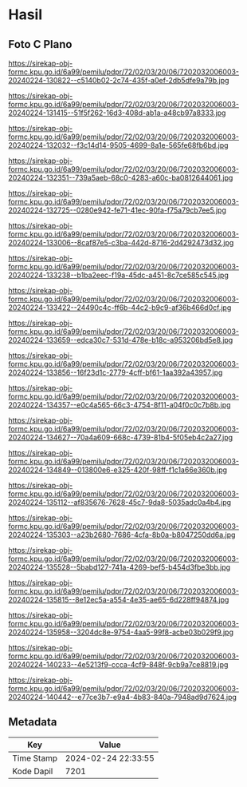 # Hasil

## Foto C Plano

https://sirekap-obj-formc.kpu.go.id/6a99/pemilu/pdpr/72/02/03/20/06/7202032006003-20240224-130822--c5140b02-2c74-435f-a0ef-2db5dfe9a79b.jpg

https://sirekap-obj-formc.kpu.go.id/6a99/pemilu/pdpr/72/02/03/20/06/7202032006003-20240224-131415--51f5f262-16d3-408d-ab1a-a48cb97a8333.jpg

https://sirekap-obj-formc.kpu.go.id/6a99/pemilu/pdpr/72/02/03/20/06/7202032006003-20240224-132032--f3c14d14-9505-4699-8a1e-565fe68fb6bd.jpg

https://sirekap-obj-formc.kpu.go.id/6a99/pemilu/pdpr/72/02/03/20/06/7202032006003-20240224-132351--739a5aeb-68c0-4283-a60c-ba0812644061.jpg

https://sirekap-obj-formc.kpu.go.id/6a99/pemilu/pdpr/72/02/03/20/06/7202032006003-20240224-132725--0280e942-fe71-41ec-90fa-f75a79cb7ee5.jpg

https://sirekap-obj-formc.kpu.go.id/6a99/pemilu/pdpr/72/02/03/20/06/7202032006003-20240224-133006--8caf87e5-c3ba-442d-8716-2d4292473d32.jpg

https://sirekap-obj-formc.kpu.go.id/6a99/pemilu/pdpr/72/02/03/20/06/7202032006003-20240224-133238--b1ba2eec-f19a-45dc-a451-8c7ce585c545.jpg

https://sirekap-obj-formc.kpu.go.id/6a99/pemilu/pdpr/72/02/03/20/06/7202032006003-20240224-133422--24490c4c-ff6b-44c2-b9c9-af36b466d0cf.jpg

https://sirekap-obj-formc.kpu.go.id/6a99/pemilu/pdpr/72/02/03/20/06/7202032006003-20240224-133659--edca30c7-531d-478e-b18c-a953206bd5e8.jpg

https://sirekap-obj-formc.kpu.go.id/6a99/pemilu/pdpr/72/02/03/20/06/7202032006003-20240224-133856--16f23d1c-2779-4cff-bf61-1aa392a43957.jpg

https://sirekap-obj-formc.kpu.go.id/6a99/pemilu/pdpr/72/02/03/20/06/7202032006003-20240224-134357--e0c4a565-66c3-4754-8f11-a04f0c0c7b8b.jpg

https://sirekap-obj-formc.kpu.go.id/6a99/pemilu/pdpr/72/02/03/20/06/7202032006003-20240224-134627--70a4a609-668c-4739-81b4-5f05eb4c2a27.jpg

https://sirekap-obj-formc.kpu.go.id/6a99/pemilu/pdpr/72/02/03/20/06/7202032006003-20240224-134849--013800e6-e325-420f-98ff-f1c1a66e360b.jpg

https://sirekap-obj-formc.kpu.go.id/6a99/pemilu/pdpr/72/02/03/20/06/7202032006003-20240224-135112--af835676-7628-45c7-9da8-5035adc0a4b4.jpg

https://sirekap-obj-formc.kpu.go.id/6a99/pemilu/pdpr/72/02/03/20/06/7202032006003-20240224-135303--a23b2680-7686-4cfa-8b0a-b8047250dd6a.jpg

https://sirekap-obj-formc.kpu.go.id/6a99/pemilu/pdpr/72/02/03/20/06/7202032006003-20240224-135528--5babd127-741a-4269-bef5-b454d3fbe3bb.jpg

https://sirekap-obj-formc.kpu.go.id/6a99/pemilu/pdpr/72/02/03/20/06/7202032006003-20240224-135815--8e12ec5a-a554-4e35-ae65-6d228ff94874.jpg

https://sirekap-obj-formc.kpu.go.id/6a99/pemilu/pdpr/72/02/03/20/06/7202032006003-20240224-135958--3204dc8e-9754-4aa5-99f8-acbe03b029f9.jpg

https://sirekap-obj-formc.kpu.go.id/6a99/pemilu/pdpr/72/02/03/20/06/7202032006003-20240224-140233--4e5213f9-ccca-4cf9-848f-9cb9a7ce8819.jpg

https://sirekap-obj-formc.kpu.go.id/6a99/pemilu/pdpr/72/02/03/20/06/7202032006003-20240224-140442--e77ce3b7-e9a4-4b83-840a-7948ad9d7624.jpg


## Metadata

| Key        | Value               |
| ---------- | ------------------- |
| Time Stamp | 2024-02-24 22:33:55 |
| Kode Dapil | 7201                |



